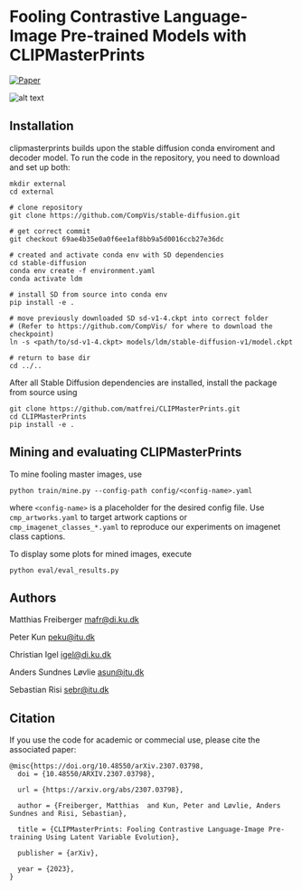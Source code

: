 # Fooling Contrastive Language-Image Pre-trained Models with CLIPMasterPrints

[![Paper](https://img.shields.io/badge/paper-arxiv.2307.03798-B31B1B.svg)](https://arxiv.org/abs/2307.03798) 

![alt text](static/demo.gif)

Installation
-------

clipmasterprints builds upon the stable diffusion conda enviroment and decoder model.
To run the code in the repository, you need to download and set up both:

```
mkdir external
cd external

# clone repository
git clone https://github.com/CompVis/stable-diffusion.git

# get correct commit
git checkout 69ae4b35e0a0f6ee1af8bb9a5d0016ccb27e36dc

# created and activate conda env with SD dependencies
cd stable-diffusion
conda env create -f environment.yaml
conda activate ldm

# install SD from source into conda env
pip install -e .

# move previously downloaded SD sd-v1-4.ckpt into correct folder
# (Refer to https://github.com/CompVis/ for where to download the checkpoint)
ln -s <path/to/sd-v1-4.ckpt> models/ldm/stable-diffusion-v1/model.ckpt 

# return to base dir
cd ../..

```

After all Stable Diffusion dependencies are installed, install the package from source using

```
git clone https://github.com/matfrei/CLIPMasterPrints.git
cd CLIPMasterPrints
pip install -e .
```

Mining and evaluating CLIPMasterPrints
-------

To mine fooling master images, use
```
python train/mine.py --config-path config/<config-name>.yaml
```
where ```<config-name>``` is a placeholder for the desired config file.
Use ```cmp_artworks.yaml``` to target artwork captions or ```cmp_imagenet_classes_*.yaml``` to reproduce our experiments on imagenet class captions.

To display some plots for mined images, execute
```
python eval/eval_results.py
```

Authors
-------

Matthias Freiberger <mafr@di.ku.dk>

Peter Kun <peku@itu.dk>

Christian Igel <igel@di.ku.dk>

Anders Sundnes Løvlie <asun@itu.dk>
 
Sebastian Risi <sebr@itu.dk>

Citation
------
If you use the code for academic or commecial use, please cite the associated paper:
```
@misc{https://doi.org/10.48550/arXiv.2307.03798,
  doi = {10.48550/ARXIV.2307.03798},
  
  url = {https://arxiv.org/abs/2307.03798},
  
  author = {Freiberger, Matthias  and Kun, Peter and Løvlie, Anders Sundnes and Risi, Sebastian},
  
  title = {CLIPMasterPrints: Fooling Contrastive Language-Image Pre-training Using Latent Variable Evolution},
  
  publisher = {arXiv},
  
  year = {2023},
}
